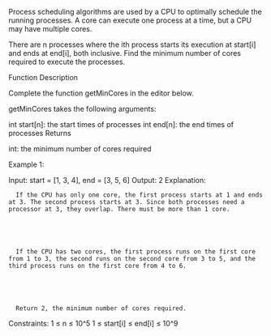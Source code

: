 Process scheduling algorithms are used by a CPU to optimally schedule the running processes. A core can execute one process at a time, but a CPU may have multiple cores.

There are n processes where the ith process starts its execution at start[i] and ends at end[i], both inclusive. Find the minimum number of cores required to execute the processes.

Function Description

Complete the function getMinCores in the editor below.

getMinCores takes the following arguments:

int start[n]: the start times of processes
int end[n]: the end times of processes
Returns

int: the minimum number of cores required

Example 1:

Input:  start = [1, 3, 4], end = [3, 5, 6]
Output: 2
Explanation:



      If the CPU has only one core, the first process starts at 1 and ends at 3. The second process starts at 3. Since both processes need a processor at 3, they overlap. There must be more than 1 core.
      


      

      If the CPU has two cores, the first process runs on the first core from 1 to 3, the second runs on the second core from 3 to 5, and the third process runs on the first core from 4 to 6.
      


      

      Return 2, the minimum number of cores required.




Constraints:
1 ≤ n ≤ 10^5
1 ≤ start[i] ≤ end[i] ≤ 10^9